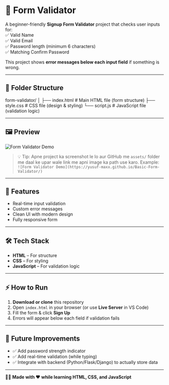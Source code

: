 # 📝 Form Validator  

A beginner-friendly **Signup Form Validator** project that checks user inputs for:  
✅ Valid Name  
✅ Valid Email  
✅ Password length (minimum 6 characters)  
✅ Matching Confirm Password  

This project shows **error messages below each input field** if something is wrong.  

---

## 📂 Folder Structure  

form-validator/
│
├── index.html # Main HTML file (form structure)
├── style.css # CSS file (design & styling)
└── script.js # JavaScript file (validation logic)


---

## 🖼️ Preview  

![Form Validator Demo](https://yusuf-maxx.github.io/Basic-Form-Validator/)

> 💡 Tip: Apne project ka screenshot le lo aur GitHub me `assets/` folder me daal ke upar wale link me apni image ka path use karo. Example:  
`![Form Validator Demo](https://yusuf-maxx.github.io/Basic-Form-Validator/)`

---

## 🚀 Features  

- Real-time input validation  
- Custom error messages  
- Clean UI with modern design  
- Fully responsive form  

---

## 🛠️ Tech Stack  

- **HTML** – For structure  
- **CSS** – For styling  
- **JavaScript** – For validation logic  

---

## ⚡ How to Run  

1. **Download or clone** this repository  
2. Open `index.html` in your browser (or use **Live Server** in VS Code)  
3. Fill the form & click **Sign Up**  
4. Errors will appear below each field if validation fails  

---

## 🎯 Future Improvements  

- ✅ Add password strength indicator  
- ✅ Add real-time validation (while typing)  
- ✅ Integrate with backend (Python/Flask/Django) to actually store data  

---

👨‍💻 **Made with ❤️ while learning HTML, CSS, and JavaScript**
